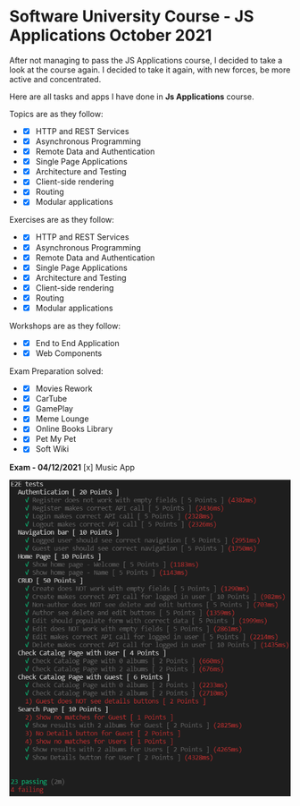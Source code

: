 # Software University Course - JS Applications October 2021

After not managing to pass the JS Applications course, I decided to take a look at the course again. I decided to take it again, with new forces, be more active and concentrated. 

Here are all tasks and apps I have done in **Js Applications** course. 

Topics are as they follow:

* - [x] HTTP and REST Services
* - [x] Asynchronous Programming
* - [x] Remote Data and Authentication
* - [x] Single Page Applications
* - [x] Architecture and Testing
* - [x] Client-side rendering
* - [x] Routing
* - [x] Modular applications

Exercises are as they follow:

* - [x] HTTP and REST Services
* - [x] Asynchronous Programming
* - [x] Remote Data and Authentication
* - [x] Single Page Applications
* - [x] Architecture and Testing
* - [x] Client-side rendering
* - [x] Routing
* - [x] Modular applications

Workshops are as they follow:

* - [x] End to End Application
* - [x] Web Components

Exam Preparation solved:

* - [x] Movies Rework
* - [x] CarTube
* - [x] GamePlay
* - [x] Meme Lounge
* - [x] Online Books Library
* - [x] Pet My Pet
* - [x] Soft Wiki

**Exam - 04/12/2021** 
[x] Music App

![exam](https://github.com/AlexNikolov2/JS-Applications-September-2021/blob/master/104%20outta%20110.png)

